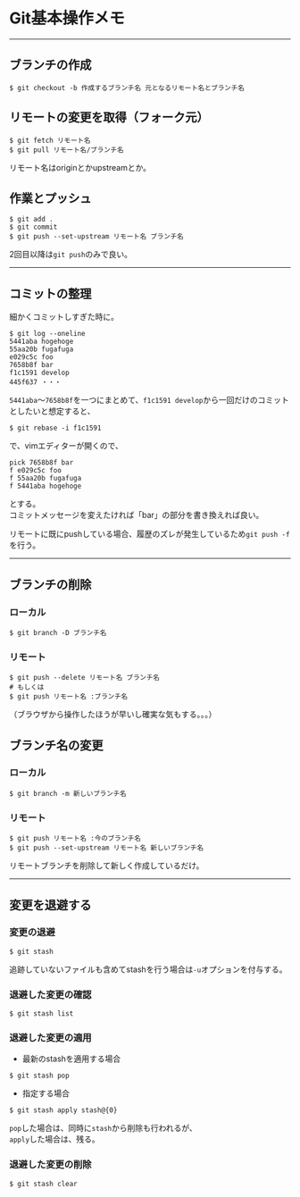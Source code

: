 # Git基本操作メモ

---

## ブランチの作成

```console
$ git checkout -b 作成するブランチ名 元となるリモート名とブランチ名
```

## リモートの変更を取得（フォーク元）

```console
$ git fetch リモート名
$ git pull リモート名/ブランチ名
```

リモート名はoriginとかupstreamとか。

## 作業とプッシュ

```console
$ git add .
$ git commit
$ git push --set-upstream リモート名 ブランチ名
```

2回目以降は`git push`のみで良い。

---

## コミットの整理

細かくコミットしすぎた時に。


```console
$ git log --oneline
5441aba hogehoge
55aa20b fugafuga
e029c5c foo
7658b8f bar
f1c1591 develop
445f637 ・・・
```

`5441aba`〜`7658b8f`を一つにまとめて、`f1c1591 develop`から一回だけのコミットとしたいと想定すると、

```console
$ git rebase -i f1c1591
```
で、vimエディターが開くので、
```
pick 7658b8f bar
f e029c5c foo
f 55aa20b fugafuga
f 5441aba hogehoge
```
とする。  
コミットメッセージを変えたければ「bar」の部分を書き換えれば良い。  

リモートに既にpushしている場合、履歴のズレが発生しているため`git push -f`を行う。

---

## ブランチの削除

### ローカル

```console
$ git branch -D ブランチ名
```

### リモート

```console
$ git push --delete リモート名 ブランチ名
# もしくは
$ git push リモート名 :ブランチ名
```
（ブラウザから操作したほうが早いし確実な気もする。。。）

## ブランチ名の変更

### ローカル

```console
$ git branch -m 新しいブランチ名
```

### リモート

```console
$ git push リモート名 :今のブランチ名
$ git push --set-upstream リモート名 新しいブランチ名
```
リモートブランチを削除して新しく作成しているだけ。

---

## 変更を退避する

### 変更の退避

```console
$ git stash
```

追跡していないファイルも含めてstashを行う場合は`-u`オプションを付与する。

### 退避した変更の確認

```console
$ git stash list
```

### 退避した変更の適用

- 最新のstashを適用する場合

```console
$ git stash pop
```

- 指定する場合

```console
$ git stash apply stash@{0}
```

`pop`した場合は、同時に`stash`から削除も行われるが、  
`apply`した場合は、残る。

### 退避した変更の削除

```console
$ git stash clear
```